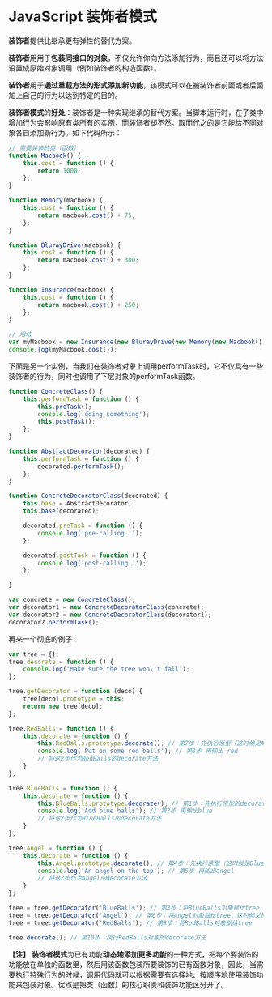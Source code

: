 JavaScript 装饰者模式
=============

**装饰者**提供比继承更有弹性的替代方案。

**装饰者**用用于**包装同接口的对象**，不仅允许你向方法添加行为，而且还可以将方法设置成原始对象调用（例如装饰者的构造函数）。

**装饰者**用于**通过重载方法的形式添加新功能**，该模式可以在被装饰者前面或者后面加上自己的行为以达到特定的目的。

**装饰者模式**的**好处**：装饰者是一种实现继承的替代方案。当脚本运行时，在子类中增加行为会影响原有类所有的实例，而装饰者却不然。取而代之的是它能给不同对象各自添加新行为。如下代码所示：
```javascript
// 需要装饰的类（函数）
function Macbook() {
    this.cost = function () {
        return 1000;
    };
}

function Memory(macbook) {
    this.cost = function () {
        return macbook.cost() + 75;
    };
}

function BlurayDrive(macbook) {
    this.cost = function () {
        return macbook.cost() + 300;
    };
}

function Insurance(macbook) {
    this.cost = function () {
        return macbook.cost() + 250;
    };
}

// 用法
var myMacbook = new Insurance(new BlurayDrive(new Memory(new Macbook())));
console.log(myMacbook.cost());
```
下面是另一个实例，当我们在装饰者对象上调用performTask时，它不仅具有一些装饰者的行为，同时也调用了下层对象的performTask函数。
```javascript
function ConcreteClass() {
    this.performTask = function () {
        this.preTask();
        console.log('doing something');
        this.postTask();
    };
}

function AbstractDecorator(decorated) {
    this.performTask = function () {
        decorated.performTask();
    };
}

function ConcreteDecoratorClass(decorated) {
    this.base = AbstractDecorator;
    this.base(decorated);

    decorated.preTask = function () {
        console.log('pre-calling..');
    };

    decorated.postTask = function () {
        console.log('post-calling..');
    };

}

var concrete = new ConcreteClass();
var decorator1 = new ConcreteDecoratorClass(concrete);
var decorator2 = new ConcreteDecoratorClass(decorator1);
decorator2.performTask();
```
再来一个彻底的例子：
```javascript
var tree = {};
tree.decorate = function () {
    console.log('Make sure the tree won\'t fall');
};

tree.getDecorator = function (deco) {
    tree[deco].prototype = this;
    return new tree[deco];
};

tree.RedBalls = function () {
    this.decorate = function () {
        this.RedBalls.prototype.decorate(); // 第7步：先执行原型（这时候是Angel了）的decorate方法
        console.log('Put on some red balls'); // 第8步 再输出 red
        // 将这2步作为RedBalls的decorate方法
    }
};

tree.BlueBalls = function () {
    this.decorate = function () {
        this.BlueBalls.prototype.decorate(); // 第1步：先执行原型的decorate方法，也就是tree.decorate()
        console.log('Add blue balls'); // 第2步 再输出blue
        // 将这2步作为BlueBalls的decorate方法
    }
};

tree.Angel = function () {
    this.decorate = function () {
        this.Angel.prototype.decorate(); // 第4步：先执行原型（这时候是BlueBalls了）的decorate方法
        console.log('An angel on the top'); // 第5步 再输出angel
        // 将这2步作为Angel的decorate方法
    }
};

tree = tree.getDecorator('BlueBalls'); // 第3步：将BlueBalls对象赋给tree，这时候父原型里的getDecorator依然可用
tree = tree.getDecorator('Angel'); // 第6步：将Angel对象赋给tree，这时候父原型的父原型里的getDecorator依然可用
tree = tree.getDecorator('RedBalls'); // 第9步：将RedBalls对象赋给tree

tree.decorate(); // 第10步：执行RedBalls对象的decorate方法
```
**【注】**
**装饰者模式**为已有功能**动态地添加更多功能**的一种方式，把每个要装饰的功能放在单独的函数里，然后用该函数包装所要装饰的已有函数对象，因此，当需要执行特殊行为的时候，调用代码就可以根据需要有选择地、按顺序地使用装饰功能来包装对象。优点是把类（函数）的核心职责和装饰功能区分开了。